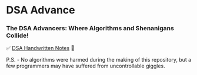 # DSA Advance
 
### The DSA Advancers: Where Algorithms and Shenanigans Collide!

✅ [DSA Handwritten Notes](https://blazemedia.notion.site/Data-Structure-and-Algorithm-a057ab6d71594b5da080a69cb68e046a?pvs=4 "It's Free Buddy! No Virus. You can download :)") 📝

P.S. - No algorithms were harmed during the making of this repository, but a few programmers may have suffered from uncontrollable giggles.
